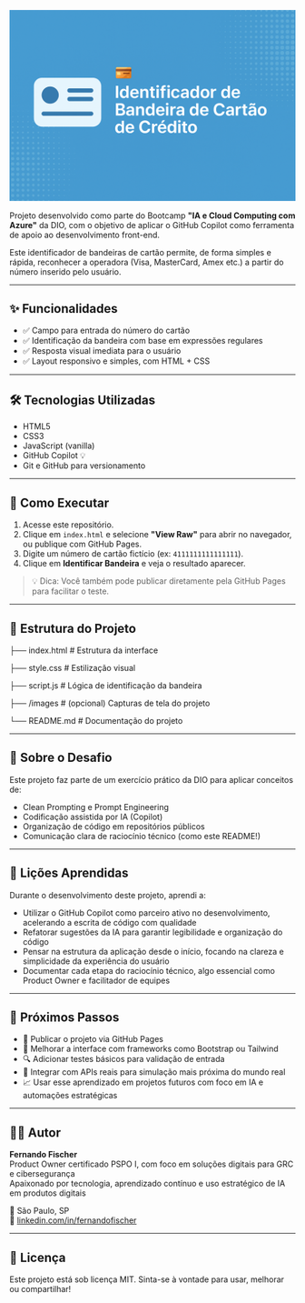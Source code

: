 <p align="center">
  <img src="./images/banner.png" alt="Identificador de Bandeira de Cartão de Crédito" width="800"/>
</p>


Projeto desenvolvido como parte do Bootcamp **"IA e Cloud Computing com Azure"** da DIO, com o objetivo de aplicar o GitHub Copilot como ferramenta de apoio ao desenvolvimento front-end.

Este identificador de bandeiras de cartão permite, de forma simples e rápida, reconhecer a operadora (Visa, MasterCard, Amex etc.) a partir do número inserido pelo usuário.

---

## ✨ Funcionalidades

- ✅ Campo para entrada do número do cartão  
- ✅ Identificação da bandeira com base em expressões regulares  
- ✅ Resposta visual imediata para o usuário  
- ✅ Layout responsivo e simples, com HTML + CSS  

---

## 🛠️ Tecnologias Utilizadas

- HTML5  
- CSS3  
- JavaScript (vanilla)  
- GitHub Copilot 💡  
- Git e GitHub para versionamento  

---

## 🚀 Como Executar

1. Acesse este repositório.  
2. Clique em `index.html` e selecione **"View Raw"** para abrir no navegador, ou publique com GitHub Pages.  
3. Digite um número de cartão fictício (ex: `4111111111111111`).  
4. Clique em **Identificar Bandeira** e veja o resultado aparecer.  

> 💡 Dica: Você também pode publicar diretamente pela GitHub Pages para facilitar o teste.

---

## 📁 Estrutura do Projeto

├── index.html # Estrutura da interface

├── style.css # Estilização visual

├── script.js # Lógica de identificação da bandeira

├── /images # (opcional) Capturas de tela do projeto

└── README.md # Documentação do projeto

---

## 📌 Sobre o Desafio

Este projeto faz parte de um exercício prático da DIO para aplicar conceitos de:

- Clean Prompting e Prompt Engineering  
- Codificação assistida por IA (Copilot)  
- Organização de código em repositórios públicos  
- Comunicação clara de raciocínio técnico (como este README!)  

---

## 🧠 Lições Aprendidas

Durante o desenvolvimento deste projeto, aprendi a:

- Utilizar o GitHub Copilot como parceiro ativo no desenvolvimento, acelerando a escrita de código com qualidade  
- Refatorar sugestões da IA para garantir legibilidade e organização do código  
- Pensar na estrutura da aplicação desde o início, focando na clareza e simplicidade da experiência do usuário  
- Documentar cada etapa do raciocínio técnico, algo essencial como Product Owner e facilitador de equipes  

---

## 🔭 Próximos Passos

- 🚀 Publicar o projeto via GitHub Pages  
- 🎨 Melhorar a interface com frameworks como Bootstrap ou Tailwind  
- 🔍 Adicionar testes básicos para validação de entrada  
- 🧩 Integrar com APIs reais para simulação mais próxima do mundo real  
- 📈 Usar esse aprendizado em projetos futuros com foco em IA e automações estratégicas  

---

## 👨‍💻 Autor

**Fernando Fischer**  
Product Owner certificado PSPO I, com foco em soluções digitais para GRC e cibersegurança  
Apaixonado por tecnologia, aprendizado contínuo e uso estratégico de IA em produtos digitais  

📍 São Paulo, SP  
🔗 [linkedin.com/in/fernandofischer](https://www.linkedin.com/in/fernando-fischer-1990)

---

## 📝 Licença

Este projeto está sob licença MIT. Sinta-se à vontade para usar, melhorar ou compartilhar!
